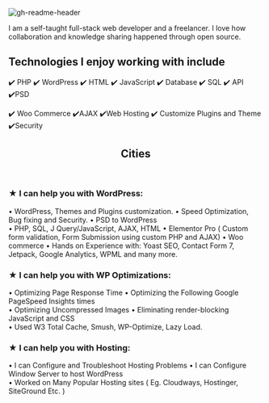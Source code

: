 

![gh-readme-header](https://user-images.githubusercontent.com/79042824/200102304-20cd4643-b28b-415d-9444-76f2620fff3c.png)

I am a self-taught full-stack web developer and a freelancer.  I love how collaboration and knowledge sharing happened through open source. 


 
<!DOCTYPE html>
<html lang="en">
<head>

<meta charset="utf-8">
<meta name="viewport" content="width=device-width, initial-scale=1">

</head>
<body>

<h2>Technologies I enjoy working with include</h2>
<p>✔️ PHP		✔️ WordPress 	✔️ HTML 	✔️ JavaScript 
✔️ Database 	✔️ SQL	 		✔️ API	 	✔️PSD
  </p>
<p>✔️ Woo Commerce 			✔️AJAX		 ✔️Web Hosting 
✔️ Customize Plugins and Theme  			✔️Security</p>

<header>
  <h2>Cities</h2>
</header>

<section>

  
  <article>
    <h3>★ I can help you with WordPress:</h3>
    <p>• WordPress, Themes and Plugins customization.
• Speed Optimization, Bug fixing and Security.
• PSD to WordPress  <br>
• PHP, SQL, J Query/JavaScript, AJAX, HTML
• Elementor Pro ( Custom form validation, Form Submission using custom PHP and AJAX)
• Woo commerce
• Hands on Experience with: Yoast SEO, Contact Form 7, Jetpack, Google Analytics, WPML and many more.</p>
   
  </article>
 
 
 
 <article>
    <h3>★ I can help you with WP Optimizations:</h3>
    <p>
  
  • Optimizing Page Response Time
• Optimizing the Following Google PageSpeed Insights times <br>
• Optimizing Uncompressed Images
• Eliminating render-blocking JavaScript and CSS  <br>
• Used W3 Total Cache, Smush, WP-Optimize, Lazy Load.
   </p>
   
  </article>
 
  <article>
    <h3>★ I can help you with Hosting:</h3>
    <p>
  
• I can Configure and Troubleshoot Hosting Problems
• I can Configure Window Server to host WordPress   <br>
• Worked on Many Popular Hosting sites
( Eg. Cloudways, Hostinger, SiteGround Etc. )
   </p>
   
  </article>
 
 
</section>


</body>
</html>






